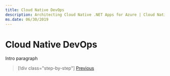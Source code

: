 ```yaml
---
title: Cloud Native DevOps
description: Architecting Cloud Native .NET Apps for Azure | Cloud Native DevOps
ms.date: 06/30/2019
---
```

# Cloud Native DevOps

Intro paragraph

>[!div class="step-by-step"]
>[Previous](azure-security-for-cloud-native.md)

